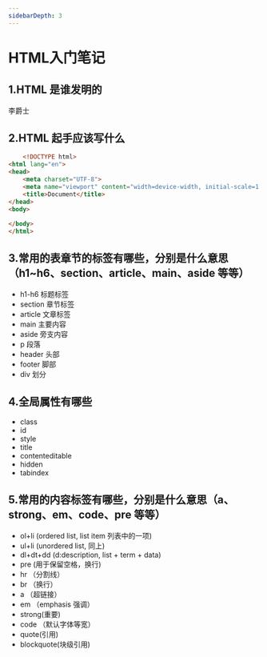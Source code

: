 ```yaml
---
sidebarDepth: 3
---
```


# HTML入门笔记

## 1.HTML 是谁发明的
李爵士
## 2.HTML 起手应该写什么
```html
    <!DOCTYPE html>
<html lang="en">
<head>
    <meta charset="UTF-8">
    <meta name="viewport" content="width=device-width, initial-scale=1.0">
    <title>Document</title>
</head>
<body>
    
</body>
</html>
```
## 3.常用的表章节的标签有哪些，分别是什么意思（h1~h6、section、article、main、aside 等等）
* h1-h6 标题标签
* section 章节标签
* article 文章标签
* main 主要内容
* aside 旁支内容
* p 段落
* header 头部
* footer 脚部
* div 划分 
  
## 4.全局属性有哪些
* class
* id
* style
* title
* contenteditable
* hidden
* tabindex
  
## 5.常用的内容标签有哪些，分别是什么意思（a、strong、em、code、pre 等等）
* ol+li (ordered list, list item 列表中的一项)
* ul+li (unordered list, 同上)
* dl+dt+dd (d:description, list + term + data)
* pre (用于保留空格，换行)
* hr （分割线）
* br （换行）
* a （超链接）
* em （emphasis 强调）
* strong(重要)
* code （默认字体等宽）
* quote(引用)
* blockquote(块级引用)
